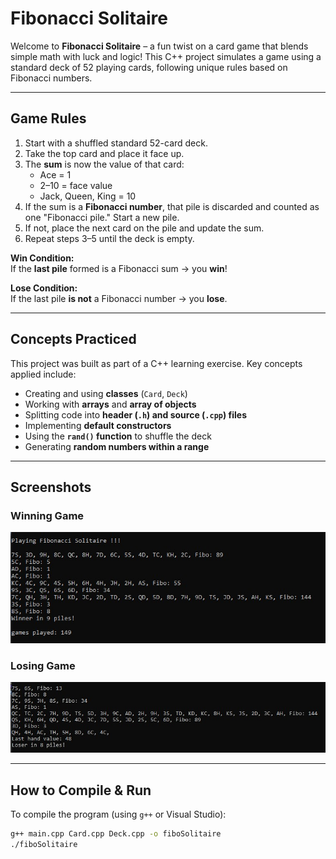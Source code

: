 # Fibonacci Solitaire

Welcome to **Fibonacci Solitaire** – a fun twist on a card game that blends simple math with luck and logic! This C++ project simulates a game using a standard deck of 52 playing cards, following unique rules based on Fibonacci numbers.

---

## Game Rules

1. Start with a shuffled standard 52-card deck.
2. Take the top card and place it face up.
3. The **sum** is now the value of that card:
   - Ace = 1
   - 2–10 = face value
   - Jack, Queen, King = 10
4. If the sum is a **Fibonacci number**, that pile is discarded and counted as one "Fibonacci pile." Start a new pile.
5. If not, place the next card on the pile and update the sum.
6. Repeat steps 3–5 until the deck is empty.

**Win Condition:**  
If the **last pile** formed is a Fibonacci sum → you **win**!

**Lose Condition:**  
If the last pile **is not** a Fibonacci number → you **lose**.

---

## Concepts Practiced

This project was built as part of a C++ learning exercise. Key concepts applied include:

-  Creating and using **classes** (`Card`, `Deck`)
-  Working with **arrays** and **array of objects**
-  Splitting code into **header (`.h`) and source (`.cpp`) files**
-  Implementing **default constructors**
-  Using the **`rand()` function** to shuffle the deck
-  Generating **random numbers within a range**

---

## Screenshots

### Winning Game
![Winning Game](images/winner.png)

### Losing Game
![Losing Game](images/loser.png)

---

## How to Compile & Run

To compile the program (using `g++` or Visual Studio):

```bash
g++ main.cpp Card.cpp Deck.cpp -o fiboSolitaire
./fiboSolitaire
